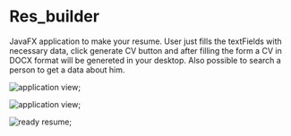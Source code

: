 # Res_builder

JavaFX application to make your resume. User just fills the textFields with necessary data, click generate CV button and after filling the form a CV in DOCX format will be genereted in your desktop. Also possible to search a person to get a data about him.


![application view](https://i.imgur.com/r1r2Wa5.png); 

![application view](https://i.imgur.com/kPLt2kD.png); 

![ready resume](https://i.imgur.com/vt3MgKw.png); 



